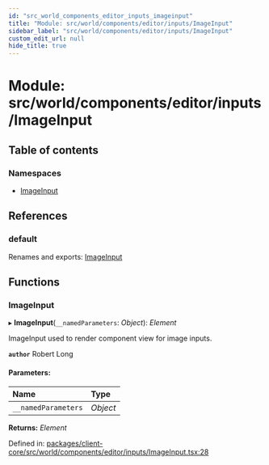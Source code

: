 ```yaml
---
id: "src_world_components_editor_inputs_imageinput"
title: "Module: src/world/components/editor/inputs/ImageInput"
sidebar_label: "src/world/components/editor/inputs/ImageInput"
custom_edit_url: null
hide_title: true
---
```


# Module: src/world/components/editor/inputs/ImageInput

## Table of contents

### Namespaces

- [ImageInput](src_world_components_editor_inputs_imageinput.imageinput.md)

## References

### default

Renames and exports: [ImageInput](src_world_components_editor_inputs_imageinput.md#imageinput)

## Functions

### ImageInput

▸ **ImageInput**(`__namedParameters`: *Object*): *Element*

ImageInput used to render component view for image inputs.

**`author`** Robert Long

#### Parameters:

| Name | Type |
| :------ | :------ |
| `__namedParameters` | *Object* |

**Returns:** *Element*

Defined in: [packages/client-core/src/world/components/editor/inputs/ImageInput.tsx:28](https://github.com/xr3ngine/xr3ngine/blob/2d83606b6/packages/client-core/src/world/components/editor/inputs/ImageInput.tsx#L28)
